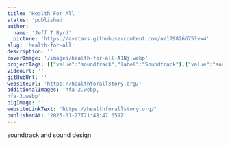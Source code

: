 ```yaml
---
title: 'Health For All '
status: 'published'
author:
  name: 'Jeff T Byrd'
  picture: 'https://avatars.githubusercontent.com/u/179826675?v=4'
slug: 'health-for-all'
description: ''
coverImage: '/images/health-for-all-A1Nj.webp'
projectTags: [{"value":"soundtrack","label":"Soundtrack"},{"value":"soundDesign","label":"Sound Design"}]
videoUrl: ''
gitHubUrl: ''
websiteUrl: 'https://healthforallstory.org/'
additionalImages: 'hfa-2.webp, 
hfa-3.webp'
bigImage: ''
websiteLinkText: 'https://healthforallstory.org/'
publishedAt: '2025-01-27T21:48:47.059Z'
---
```


soundtrack and sound design